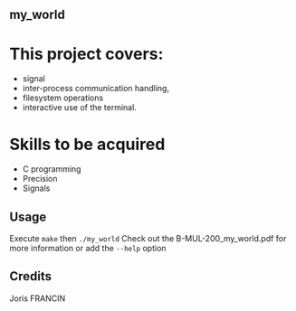 ## my_world

# This project covers:

- signal
- inter-process communication handling, 
- filesystem operations
- interactive use of the terminal. 

# Skills to be acquired
- C programming
- Precision
- Signals

## Usage

Execute `make` then `./my_world`
Check out the B-MUL-200_my_world.pdf for more information or add the `--help` option

## Credits
Joris FRANCIN
